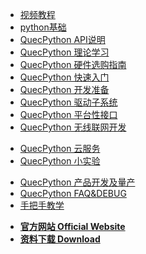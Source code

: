 <!-- docs/_sidebar.md -->

<!-- * [**手把手教程**](/zh-cn/sbs/) -->
<!-- * [**视频教程**](https://space.bilibili.com/491326023/channel/detail?cid=150963) -->
* [视频教程](https://space.bilibili.com/491326023/channel/detail?cid=150963)
* [python基础](/zh-cn/python/)
* [QuecPython API说明](/zh-cn/api/)
* [QuecPython 理论学习](/zh-cn/QuecPythonTheory/)
* [QuecPython 硬件选购指南](/zh-cn/QuecPythonHW/)
* [QuecPython 快速入门](/zh-cn/QuecPythonHelloWord/)
* [QuecPython 开发准备](/zh-cn/QuecPythonPrepare/)
* [QuecPython 驱动子系统](/zh-cn/QuecPythonSub/)
* [QuecPython 平台性接口](/zh-cn/QuecPythonInterface/)
* [QuecPython 无线联网开发](/zh-cn/QuecPythonWirelessNetwork/)
<!-- * [QuecPython 网络应用开发](/zh-cn/study/) -->
* [QuecPython 云服务](/zh-cn/QuecPythonCloud/)
* [QuecPython 小实验](/zh-cn/QuecPythonTest/)
<!-- * [QuecPython 应用编程框架](/zh-cn/study/) -->
<!-- * [QuecPython Solution方案开发](/zh-cn/study/) -->
* [QuecPython 产品开发及量产](/zh-cn/QuecPythonMP/)
* [QuecPython FAQ&DEBUG](/zh-cn/QuecPythonFAQ&DEBUG/)
* [手把手教学](/zh-cn/sbs/)
<!-- * [**资料下载**](//qpy.quectel.com/down.html)-->

<!-- * [**Wiki 首页 Home**](/) -->
* [**官方网站 Official Website**](//python.quectel.com)
* [**资料下载 Download**](//python.quectel.com/download)